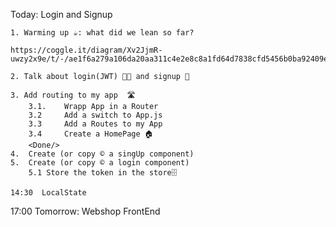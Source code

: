 Today: Login and Signup   

    1. Warming up ☕: what did we lean so far?  
    
    https://coggle.it/diagram/Xv2JjmR-uwzy2x9e/t/-/ae1f6a279a106da20aa311c4e2e8c8a1fd64d7838cfd5456b0ba92409e51c85b
    
    2. Talk about login(JWT) 🔐🤐 and signup 🔑

    3. Add routing to my app  🛣️
        3.1.    Wrapp App in a Router
        3.2     Add a switch to App.js
        3.3     Add a Routes to my App
        3.4     Create a HomePage 🏠
        <Done/>
    4.  Create (or copy ©️ a singUp component)
    5.  Create (or copy ©️ a login component)
        5.1 Store the token in the store🗄️ 

    14:30  LocalState

17:00
Tomorrow: Webshop FrontEnd

